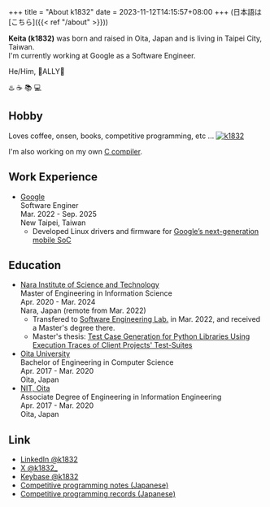 +++
title = "About k1832"
date = 2023-11-12T14:15:57+08:00
+++
(日本語は[こちら]({{< ref "/about" >}}))

**Keita (k1832)** was born and raised in Oita, Japan and is living in Taipei City, Taiwan.  
I'm currently working at Google as a Software Engineer.

He/Him, 🌈ALLY🌈

♨️ ☕️ 📚 💻

## Hobby
Loves coffee, onsen, books, competitive programming, etc ...
[![k1832](https://img.shields.io/endpoint?url=https%3A%2F%2Fatcoder-badges.now.sh%2Fapi%2Fatcoder%2Fjson%2Fk1832)](https://atcoder.jp/users/k1832)

I'm also working on my own [C compiler](https://github.com/k1832/jcc).

## Work Experience
- [Google](https://about.google/)  
Software Enginer  
Mar. 2022 - Sep. 2025  
New Taipei, Taiwan  
  - Developed Linux drivers and firmware for [Google’s next-generation mobile SoC](https://store.google.com/intl/en/ideas/articles/google-tensor-pixel-smartphone/)

## Education
- [Nara Institute of Science and Technology](http://www.naist.jp/)  
Master of Engineering in Information Science  
Apr. 2020 - Mar. 2024  
Nara, Japan (remote from Mar. 2022)  
  - Transfered to [Software Engineering Lab.](https://naist-se.github.io/en/) in Mar. 2022, and received a Master's degree there.
  - Master's thesis: [Test Case Generation for Python Libraries Using Execution Traces of Client Projects' Test-Suites](https://library.naist.jp/opac/en/volume/257096)
- [Oita University](https://www.oita-u.ac.jp/)  
Bachelor of Engineering in Computer Science  
Apr. 2017 - Mar. 2020  
Oita, Japan
- [NIT, Oita](https://www.oita-ct.ac.jp/)  
Associate Degree of Engineering in Information Engineering  
Apr. 2017 - Mar. 2020  
Oita, Japan

## Link
- [LinkedIn @k1832](https://www.linkedin.com/in/k1832/)
- [X @k1832_](https://x.com/k1832_)
- [Keybase @k1832](https://keybase.io/k1832)
- [Competitive programming notes (Japanese)](https://k1832.notion.site/PROGRAMMING-NOTES-200d3023d7024986b1478a707a2bc937)
- [Competitive programming records (Japanese)](https://docs.google.com/spreadsheets/d/1jNxP8s1AfC-zTiQ0d2iw7vdZQeODXDXKKpzWAsFK1lg/edit?usp=sharing)
